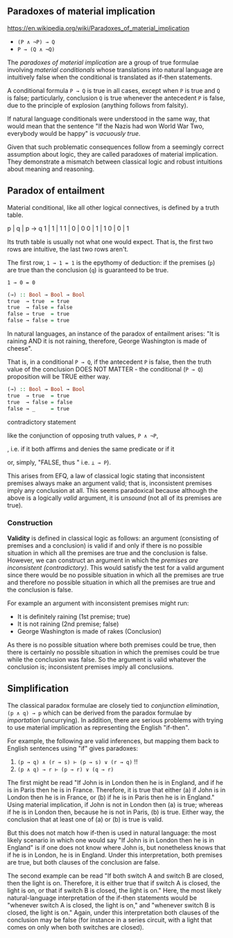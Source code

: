 ## Paradoxes of material implication

https://en.wikipedia.org/wiki/Paradoxes_of_material_implication

- `(P ∧ ¬P) → Q`
- `P → (Q ∧ ¬Q)`

The *paradoxes of material implication* are a group of true formulae involving *material conditionals* whose translations into natural language are intuitively false when the conditional is translated as if-then statements.

A conditional formula `P → Q` is true in all cases, except when `P` is true and `Q` is false; particularly, conclusion `Q` is true whenever the antecedent `P` is false, due to the principle of explosion (anything follows from falsity).

If natural language conditionals were understood in the same way, that would mean that the sentence "If the Nazis had won World War Two, everybody would be happy" is *vacuously true*.

Given that such problematic consequences follow from a seemingly correct assumption about logic, they are called paradoxes of material implication. They demonstrate a mismatch between classical logic and robust intuitions about meaning and reasoning.

## Paradox of entailment

Material conditional, like all other logical connectives, is defined by a truth table.

p | q | p → q
1 | 1 |   1
1 | 0 |   0
0 | 1 |   1
0 | 0 |   1


Its truth table is usually not what one would expect. That is, the first two rows are intuitive, the last two rows aren't.

The first row, `1 → 1 = 1` is the epythomy of deduction: if the premises (`p`) are true than the conclusion (`q`) is guaranteed to be true.



`1 → 0 = 0`

```hs
(→) :: Bool → Bool → Bool
true  → true  = true
true  → false = false
false → true  = true
false → false = true
```

In natural languages, an instance of the paradox of entailment arises: "It is raining AND it is not raining, therefore, George Washington is made of cheese".

That is, in a conditional `P → Q`, if the antecedent `P` is false, then the truth value of the conclusion DOES NOT MATTER - the conditional (`P → Q`) proposition will be TRUE either way.



```hs
(→) :: Bool → Bool → Bool
true  → true  = true
true  → false = false
false → _     = true
```



contradictory statement


 like the conjunction of opposing truth values, `P ∧ ¬P`, 


, i.e. if it both affirms and denies the same predicate or if it 


or, simply, 
"FALSE, thus <anything>" i.e. `⊥ → P`). 

This arises from EFQ, a law of classical logic stating that inconsistent premises always make an argument valid; that is, inconsistent premises imply any conclusion at all. This seems paradoxical because although the above is a logically *valid* argument, it is *unsound* (not all of its premises are true).

### Construction

**Validity** is defined in classical logic as follows: an argument (consisting of premises and a conclusion) is valid if and only if there is no possible situation in which all the premises are true and the conclusion is false. However, we can construct an argument in which the *premises are inconsistent (contradictory)*. This would satisfy the test for a valid argument since there would be no possible situation in which all the premises are true and therefore no possible situation in which all the premises are true and the conclusion is false.

For example an argument with inconsistent premises might run:
- It is definitely raining (1st premise; true)
- It is not raining (2nd premise; false)
- George Washington is made of rakes (Conclusion)

As there is no possible situation where both premises could be true, then there is certainly no possible situation in which the premises could be true while the conclusion was false. So the argument is valid whatever the conclusion is; inconsistent premises imply all conclusions.

## Simplification

The classical paradox formulae are closely tied to *conjunction elimination*, `(p ∧ q) → p` which can be derived from the paradox formulae by *importation* (uncurrying). In addition, there are serious problems with trying to use material implication as representing the English "if-then".

For example, the following are valid inferences, but mapping them back to English sentences using "if" gives paradoxes:

1. `(p → q) ∧ (r → s) ⊢ (p → s) ∨ (r → q)` !!
2. `(p ∧ q) → r ⊢ (p → r) ∨ (q → r)`

The first might be read "If John is in London then he is in England, and if he is in Paris then he is in France. Therefore, it is true that either (a) if John is in London then he is in France, or (b) if he is in Paris then he is in England." Using material implication, if John is not in London then (a) is true; whereas if he is in London then, because he is not in Paris, (b) is true. Either way, the conclusion that at least one of (a) or (b) is true is valid.

But this does not match how if-then is used in natural language: the most likely scenario in which one would say "If John is in London then he is in England" is if one does not know where John is, but nonetheless knows that if he is in London, he is in England. Under this interpretation, both premises are true, but both clauses of the conclusion are false.

The second example can be read "If both switch A and switch B are closed, then the light is on. Therefore, it is either true that if switch A is closed, the light is on, or that if switch B is closed, the light is on." Here, the most likely natural-language interpretation of the if-then statements would be "whenever switch A is closed, the light is on," and "whenever switch B is closed, the light is on." Again, under this interpretation both clauses of the conclusion may be false (for instance in a series circuit, with a light that comes on only when both switches are closed).
